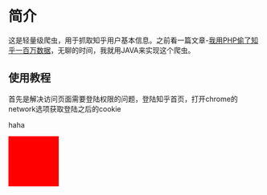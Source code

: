 # 简介

这是轻量级爬虫，用于抓取知乎用户基本信息。之前看一篇文章-[我用PHP偷了知乎一百万数据](https://news.cnblogs.com/n/526293/)，无聊的时间，我就用JAVA来实现这个爬虫。

##  使用教程

首先是解决访问页面需要登陆权限的问题，登陆知乎首页，打开chrome的network选项获取登陆之后的cookie
<p style = "align:center">haha</p>
<div style="width:100px;height:100px;background:red"></div>
